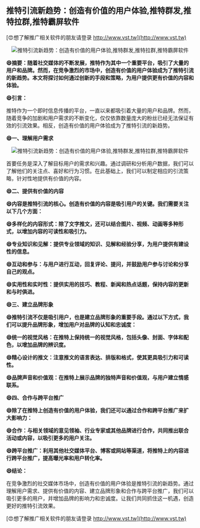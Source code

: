 ## **推特引流新趋势：创造有价值的用户体验,推特群发,推特拉群,推特霸屏软件**

[😍想了解推广相关软件的朋友请登录 http://www.vst.tw](http://www.vst.tw)

 <center><img src="https://vst.tw/MP4/tuiguang/png/3.png" alt="推特引流新趋势：创造有价值的用户体验,推特群发,推特拉群,推特霸屏软件"></center>

**😄摘要：随着社交媒体的不断发展，推特作为其中一个重要平台，吸引了大量的用户和品牌。然而，在竞争激烈的市场中，创造有价值的用户体验成为了推特引流的新趋势。本文将探讨如何通过创新的手段和策略，为用户提供更有价值的内容和体验。**

**😄引言：**

推特作为一个即时信息传播的平台，一直以来都吸引着大量的用户和品牌。然而，随着竞争的加剧和用户需求的不断变化，仅仅依靠数量庞大的粉丝已经无法保证有效的引流效果。相反，创造有价值的用户体验成为了推特引流的新趋势。

**😄一、理解用户需求**

 <center><img src="https://vst.tw/MP4/tuiguang/png/1.png" alt="推特引流新趋势：创造有价值的用户体验,推特群发,推特拉群,推特霸屏软件"></center>

首要任务是深入了解目标用户的需求和兴趣。通过调研和分析用户数据，我们可以了解他们的关注点、喜好和行为习惯。在此基础上，我们可以制定相应的引流策略，针对性地提供有价值的内容。

**😄二、提供有价值的内容**

**😄内容是推特引流的核心。创造有价值的内容是吸引用户的关键。我们需要关注以下几个方面：**

**😄多样化的内容形式：除了文字推文，还可以结合图片、视频、动画等多种形式，以增加内容的可读性和吸引力。**

**😄专业知识和见解：提供专业领域的知识、见解和经验分享，为用户提供有建设性的信息。**

**😄互动和参与：与用户进行互动，回复评论、提问，并鼓励用户参与讨论和分享自己的观点。**

**😄实用性和实时性：提供实用的技巧、教程、新闻和热点话题，保持内容的更新和与时俱进。**

**😄三、建立品牌形象**

**😄推特引流不仅是吸引用户，也是建立品牌形象的重要手段。通过以下方式，我们可以提升品牌形象，增加用户对品牌的认知和忠诚度：**

**😄统一的视觉风格：在推特上保持统一的视觉风格，包括头像、封面、字体和配色，以增加品牌的辨识度。**

**😄精心设计的推文：注意推文的语言表达、排版和格式，使其更具吸引力和可读性。**

**😄品牌声音和价值观：在推特上展示品牌的独特声音和价值观，与用户建立情感联系。**

**😄四、合作与跨平台推广**

**😄除了在推特上创造有价值的用户体验，我们还可以通过合作和跨平台推广来扩大影响力：**

**😄合作：与相关领域的意见领袖、行业专家或其他品牌进行合作，共同推出联合活动或内容，以吸引更多的用户关注。**

**😄跨平台推广：利用其他社交媒体平台、博客或网站等渠道，将推特上的内容进行跨平台推广，提高曝光率和用户转化率。**

**😄结论：**

在竞争激烈的社交媒体市场中，创造有价值的用户体验是推特引流的新趋势。通过理解用户需求、提供有价值的内容、建立品牌形象和合作与跨平台推广，我们可以吸引更多的用户，并增加品牌的影响力和忠诚度。让我们共同抓住这一机遇，创造更好的推特引流效果。

[😍想了解推广相关软件的朋友请登录 http://www.vst.tw](http://www.vst.tw)



